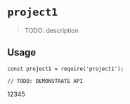 # `project1`

> TODO: description

## Usage

```
const project1 = require('project1');

// TODO: DEMONSTRATE API
```
12345
